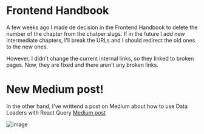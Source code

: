 # Frontend Handbook

A few weeks ago I made de decision in the Frontend Handbook to delete the number of the chapter from the chatper slugs. If in the future I add new intermediate chapters, I'll break the URLs and I should redirect the old ones to the new ones.

However, I didn't change the current internal links, so they linked to broken pages. Now, they are fixed and there aren't any broken links.

# New Medium post!

In the other hand, I've writtend a post on Medium about how to use Data Loaders with React Query [Medium post](https://juanoa.medium.com/how-to-use-data-loaders-with-react-query-b54376962f1b)

![image](https://github.com/user-attachments/assets/d65ee884-3283-4ae9-be34-ffad612c5eec)
